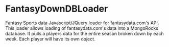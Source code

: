 # FantasyDownDBLoader
Fantasy Sports data Javascript/JQuery loader for fantasydata.com's API.  This loader allows loading of fantasydata.com's data into a MongoRocks database.  It pulls a players data for the entire season broken down by each week.  Each player will have its own object.
